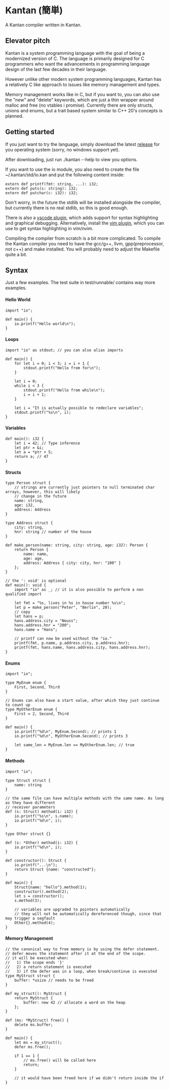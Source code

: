 # Kantan (簡単)

A Kantan compiler written in Kantan.

## Elevator pitch

Kantan is a system programming language with the goal of being a modernized version of C.
The language is primarily designed for C programmers who want the advancements in
programming language design of the last few decades in their language.

However unlike other modern system programming languages, Kantan has a relatively
C like approach to issues like memory management and types.

Memory management works like in C, but if you want to, you can also use the "new" and "delete"
keywords, which are just a thin wrapper around malloc and free (no vtables i promise).
Currently there are only structs, unions and enums, but a trait based system similar to C++ 20's
concepts is planned.

## Getting started

If you just want to try the language, simply download the latest [release](https://github.com/Funkschy/kantan-lang/releases) for you operating system (sorry, no windows support yet).

After downloading, just run ./kantan --help to view you options.

If you want to use the io module, you also need to create the file ~/.kantan/std/io.kan and put the following content inside:
```
extern def printf(fmt: string, ...): i32;
extern def puts(s: string): i32;
extern def putchar(c: i32): i32;
```
Don't worry, in the future the stdlib will be installed alongside the compiler, but currently there is no real stdlib, so this is good enough.

There is also a [vscode plugin](https://github.com/Funkschy/vscode-kantan), which adds support for syntax highlighting and graphical debugging.
Alternatively, install the [vim plugin](https://github.com/Funkschy/kantan.vim), which you can use to get syntax highlighting in vim/nvim.

Compiling the compiler from scratch is a bit more complicated. To compile the Kantan compiler you need to have the gcc/g++, llvm, gpp(preprocessor, not c++) and make installed. You will probably need to adjust the Makefile quite a bit.


## Syntax

Just a few examples. The test suite in test/runnable/ contains way more examples.

#### Hello World
```
import "io";

def main() {
    io.printf("Hello world\n");
}
```

#### Loops
```
import "io" as stdout; // you can also alias imports

def main() {
    for let i = 0; i < 3; i = i + 1 {
        stdout.printf("Hello from for\n");
    }

    let i = 0;
    while i < 3 {
        stdout.printf("Hello from while\n");
        i = i + 1;
    }

    let i = "It is actually possible to redeclare variables";
    stdout.printf("%s\n", i);
}
```

#### Variables
```
def main(): i32 {
    let i = 42; // Type inference
    let ptr = &i;
    let a = *ptr + 5;
    return a; // 47
}
```

#### Structs
```
type Person struct {
    // strings are currently just pointers to null terminated char arrays, however, this will likely
    // change in the future
    name: string,
    age: i32,
    address: Address
}

type Address struct {
    city: string,
    hnr: string // number of the house
}

def make_person(name: string, city: string, age: i32): Person {
    return Person {
        name: name,
        age: age,
        address: Address { city: city, hnr: "100" }
    };
}

// the ': void' is optional
def main(): void {
    import "io" as _; // it is also possible to perform a non qualified import

    let fmt = "%s, lives in %s in house number %s\n";
    let p = make_person("Peter", "Berlin", 20);
    // copy
    let hans = p;
    hans.address.city = "Neuss";
    hans.address.hnr = "200";
    hans.name = "Hans";

    // printf can now be used without the "io."
    printf(fmt, p.name, p.address.city, p.address.hnr);
    printf(fmt, hans.name, hans.address.city, hans.address.hnr);
}
```


#### Enums
```
import "io";

type MyEnum enum {
    First, Second, Third
}

// Enums can also have a start value, after which they just continue to count up
type MyOtherEnum enum {
    First = 2, Second, Third
}

def main() {
    io.printf("%d\n", MyEnum.Second); // prints 1
    io.printf("%d\n", MyOtherEnum.Second); // prints 3

    let same_len = MyEnum.len == MyOtherEnum.len; // true
}
```


#### Methods
```
import "io";

type Struct struct {
    name: string
}

// the same file can have multiple methods with the same name. As long as they have different
// receiver parameters
def (s: Struct) method(i: i32) {
    io.printf("%s\n", s.name);
    io.printf("%d\n", i);
}

type Other struct {}

def (s: *Other) method(i: i32) {
    io.printf("%d\n", i);
}

def constructor(): Struct {
    io.printf("...\n");
    return Struct {name: "constructed"};
}

def main() {
    Struct{name: "hello"}.method(1);
    constructor().method(2);
    let s = constructor();
    s.method(3);

    // variables are upgraded to pointers automatically
    // they will not be automatically dereferenced though, since that may trigger a segfault
    Other{}.method(4);
}
```


#### Memory Management
```
// the canonical way to free memory is by using the defer statement.
// defer moves the statement after it at the end of the scope.
// it will be executed when:
//   1) the scope ends '}'
//   2) a return statement is executed
//   3) if the defer was in a loop, when break/continue is executed
type MyStruct struct {
    buffer: *usize // needs to be freed
}

def my_struct(): MyStruct {
    return MyStruct {
        buffer: new 42 // allocate a word on the heap
    };
}

def (ms: *MyStruct) free() {
    delete ms.buffer;
}

def main() {
    let ms = my_struct();
    defer ms.free();

    if 1 == 1 {
        // ms.free() will be called here
        return;
    }

    // it would have been freed here if we didn't return inside the if
}
```
